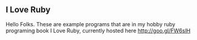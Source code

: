 I Love Ruby
------------

Hello Folks. These are example programs that are in my hobby ruby programing book I Love Ruby, currently hosted here http://goo.gl/FW6slH
